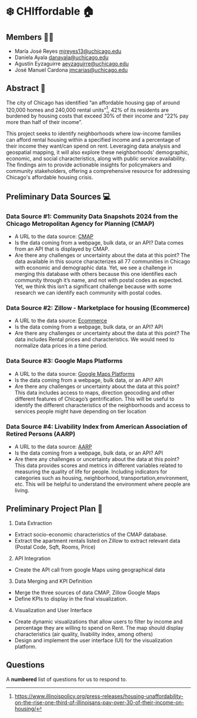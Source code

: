 # :snowflake: CHIffordable :house:

## Members :couple::couple:

- María José Reyes  <mjreyes13@uchicago.edu>
- Daniela Ayala <danayala@uchicago.edu>
- Agustín Eyzaguirre <aeyzaguirre@uchicago.edu>
- José Manuel Cardona <jmcarias@uchicago.edu>

## Abstract :page_with_curl:

The city of Chicago has identified “an affordable housing gap of around 120,000 homes and 240,000 rental units”[^1], 42% of its residents are burdened by housing costs that exceed 30% of their income and “22% pay more than half of their income”. 

This project seeks to identify neighborhoods where low-income families can afford rental housing within a specified income and a percentage of their income they want/can spend on rent. Leveraging data analysis and geospatial mapping, it will also explore these neighborhoods' demographic, economic, and social characteristics, along with public service availability. The findings aim to provide actionable insights for policymakers and community stakeholders, offering a comprehensive resource for addressing Chicago's affordable housing crisis.

## Preliminary Data Sources :computer:

### Data Source #1: Community Data Snapshots 2024 from the Chicago Metropolitan Agency for Planning (CMAP)

- A URL to the data source: [CMAP](https://datahub.cmap.illinois.gov/datasets/CMAPGIS::community-data-snapshots-2024/explore?layer=0) 
- Is the data coming from a webpage, bulk data, or an API?
Data comes from an API that is displayed by CMAP.
- Are there any challenges or uncertainty about the data at this point?
The data available in this source characterizes all 77 communities in Chicago with economic and demographic data. Yet, we see a challenge in merging this database with others because this one identifies each community through it’s name, and not with postal codes as expected. Yet, we think this isn’t a significant challenge because with some research we can identify each community with postal codes.

### Data Source #2: Zillow - Marketplace for housing (Ecommerce)
- A URL to the data source: [Ecommerce](https://www.zillow.com/chicago-il/rent-houses/?searchQueryState=%7B%22pagination%22%3A%7B%7D%2C%22isMapVisible%22%3Atrue%2C%22mapBounds%22%3A%7B%22west%22%3A-88.2828080184946%2C%22east%22%3A-87.06057901458836%2C%22south%22%3A41.559915483636956%2C%22north%22%3A42.17860982259146%7D%2C%22regionSelection%22%3A%5B%7B%22regionId%22%3A17426%2C%22regionType%22%3A6%7D%5D%2C%22filterState%22%3A%7B%22sort%22%3A%7B%22value%22%3A%22priorityscore%22%7D%2C%22fr%22%3A%7B%22value%22%3Atrue%7D%2C%22fsba%22%3A%7B%22value%22%3Afalse%7D%2C%22fsbo%22%3A%7B%22value%22%3Afalse%7D%2C%22nc%22%3A%7B%22value%22%3Afalse%7D%2C%22cmsn%22%3A%7B%22value%22%3Afalse%7D%2C%22auc%22%3A%7B%22value%22%3Afalse%7D%2C%22fore%22%3A%7B%22value%22%3Afalse%7D%2C%22tow%22%3A%7B%22value%22%3Afalse%7D%2C%22mf%22%3A%7B%22value%22%3Afalse%7D%2C%22con%22%3A%7B%22value%22%3Afalse%7D%2C%22land%22%3A%7B%22value%22%3Afalse%7D%2C%22apa%22%3A%7B%22value%22%3Afalse%7D%2C%22manu%22%3A%7B%22value%22%3Afalse%7D%2C%22apco%22%3A%7B%22value%22%3Afalse%7D%7D%2C%22isListVisible%22%3Atrue%7D) 
- Is the data coming from a webpage, bulk data, or an API?
API
- Are there any challenges or uncertainty about the data at this point?
The data includes Rental prices and characteristics. We would need to normalize data prices in a time period. 

### Data Source #3: Google Maps Platforms
- A URL to the data source: [Google Maps Platforms](https://developers.google.com/maps) 
- Is the data coming from a webpage, bulk data, or an API?
API
- Are there any challenges or uncertainty about the data at this point?
This data includes access to maps, direction geocoding and other different features of Chicago’s gentrification. This will be useful to identify the different characteristics of the neighborhoods and access to services people might have depending on tier location

### Data Source #4: Livability Index from American Association of Retired Persons (AARP)
- A URL to the data source: [AARP](https://livabilityindex.aarp.org/search/Chicago,%20Illinois,%20United%20States)
- Is the data coming from a webpage, bulk data, or an API?
API
- Are there any challenges or uncertainty about the data at this point?
This data provides scores and metrics in different variables related to measuring the quality of life for people. Including indicators for categories such as housing, neighborhood, transportation,environment, etc. This will be helpful to understand the environment where people are living. 

## Preliminary Project Plan 👷

1. Data Extraction
 - Extract socio-economic characteristics of the CMAP database.
 - Extract the apartment rentals listed on Zillow to extract relevant data (Postal Code, Sqft, Rooms, Price)

2. API Integration
 - Create the API call from google Maps using geographical data

3. Data Merging and KPI Definition
 - Merge the three sources of data CMAP, Zillow Google Maps
 - Define KPIs to display in the final visualization.

4. Visualization and User Interface
 - Create dynamic visualizations that allow users to filter by income and percentage they are willing to spend on Rent. The map should display characteristics (air quality, livability index, among others)
 - Design and implement the user interface (UI) for the visualization platform.


[^1]: https://www.illinoispolicy.org/press-releases/housing-unaffordability-on-the-rise-one-third-of-illinoisans-pay-over-30-of-their-income-on-housing/



## Questions

A **numbered** list of questions for us to respond to.
